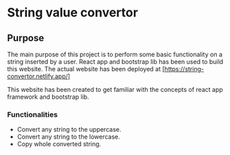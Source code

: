 # String value convertor

## Purpose

The main purpose of this project is to perform some basic functionality on a string inserted by a user. React app and bootstrap lib has been used to build this website. The actual website has been deployed at [https://string-convertor.netlify.app/]

This website has been created to get familiar with the concepts of react app framework and bootstrap lib.

### Functionalities
* Convert any string to the uppercase.
* Convert any string to the lowercase.
* Copy whole converted string.
